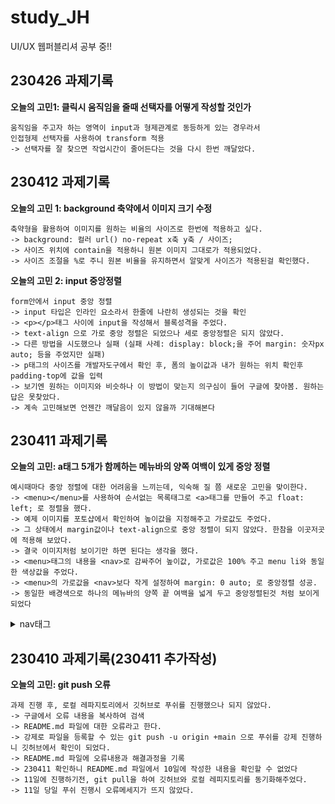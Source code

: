 # study_JH
UI/UX 웹퍼블리셔 공부 중!!


## 230426 과제기록

__오늘의 고민1:  클릭시 움직임을 줄때 선택자를 어떻게 작성할 것인가__

    움직임을 주고자 하는 영역이 input과 형제관계로 동등하게 있는 경우라서
    인접형제 선택자를 사용하여 transform 적용
    -> 선택자를 잘 찾으면 작업시간이 줄어든다는 것을 다시 한번 깨달았다.


## 230412 과제기록

__오늘의 고민 1:  background 축약에서 이미지 크기 수정__

    축약형을 활용하여 이미지를 원하는 비율의 사이즈로 한번에 적용하고 싶다.
    -> background: 컬러 url() no-repeat x축 y축 / 사이즈; 
    -> 사이즈 위치에 contain을 적용하니 원본 이미지 그대로가 적용되었다.
    -> 사이즈 조절을 %로 주니 원본 비율을 유지하면서 알맞게 사이즈가 적용된걸 확인했다.

__오늘의 고민 2:  input 중앙정렬__

    form안에서 input 중앙 정렬
    -> input 타입은 인라인 요소라서 한줄에 나란히 생성되는 것을 확인
    -> <p></p>태그 사이에 input을 작성해서 블록성격을 주었다.
    -> text-align 으로 가로 중앙 정렬은 되었으나 세로 중앙정렬은 되지 않았다.
    -> 다른 방법을 시도했으나 실패 (실패 사례: display: block;을 주어 margin: 숫자px auto; 등을 주었지만 실패)
    -> p태그의 사이즈를 개발자도구에서 확인 후, 폼의 높이값과 내가 원하는 위치 확인후 padding-top에 값을 입력
    -> 보기엔 원하는 이미지와 비슷하나 이 방법이 맞는지 의구심이 들어 구글에 찾아봄. 원하는 답은 못찾았다.
    -> 계속 고민해보면 언젠간 깨달음이 있지 않을까 기대해본다 


## 230411 과제기록

__오늘의 고민:  a태그 5개가 함께하는 메뉴바의 양쪽 여백이 있게 중앙 정렬__

    예시때마다 중앙 정렬에 대한 어려움을 느끼는데, 익숙해 질 쯤 새로운 고민을 맞이한다.
    -> <menu></menu>를 사용하여 순서없는 목록태그로 <a>태그를 만들어 주고 float: left; 로 정렬을 했다.
    -> 예제 이미지를 포토샵에서 확인하여 높이값을 지정해주고 가로값도 주었다.
    -> 그 상태에서 margin값이나 text-align으로 중앙 정렬이 되지 않았다. 한참을 이곳저곳에 적용해 보았다.
    -> 결국 이미지처럼 보이기만 하면 된다는 생각을 했다.
    -> <menu>태그의 내용을 <nav>로 감싸주어 높이값, 가로값은 100% 주고 menu li와 동일한 색상값을 주었다.
    -> <menu>의 가로값을 <nav>보다 작게 설정하여 margin: 0 auto; 로 중앙정렬 성공. 
    -> 동일한 배경색으로 하나의 메뉴바의 양쪽 끝 여백을 넓게 두고 중앙정렬된것 처럼 보이게 되었다

<details>
    <summary>nav태그</summary>
    <p>메뉴, 목차, 인덱스 등 다른 페이지 또는 현재 페이지의 다른 부분과 연결되는 네비게이션 링크들의 집합을 정의할 때 사용</p>
</details>



## 230410 과제기록(230411 추가작성)

__오늘의 고민:  git push 오류__

    과제 진행 후, 로컬 레파지토리에서 깃허브로 푸쉬를 진행했으나 되지 않았다.
    -> 구글에서 오류 내용을 복사하여 검색
    -> README.md 파일에 대한 오류라고 한다. 
    -> 강제로 파일을 등록할 수 있는 git push -u origin +main 으로 푸쉬를 강제 진행하니 깃허브에서 확인이 되었다.
    -> README.md 파일에 오류내용과 해결과정을 기록
    -> 230411 확인하니 README.md 파일에서 10일에 작성한 내용을 확인할 수 없었다
    -> 11일에 진행하기전, git pull을 하여 깃허브와 로컬 레피지토리를 동기화해주었다.
    -> 11일 당일 푸쉬 진행시 오류메세지가 뜨지 않았다.

